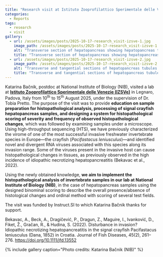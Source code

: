 ```yaml
---
title: "Research visit at Istituto Zooprofilattico Sperimentale delle Venezie (IZSVe) (Padova, Italy)"
categories:
  - Reports
tags:
  - research
  - visit
gallery:
  - url: /assets/images/posts/2025-10-17-research_visit-izsve-1.jpg
    image_path: /assets/images/posts/2025-10-17-research_visit-izsve-1.jpg
    alt: "Transverse section of hepatopancreas showing hepatopancreas tubules with different epithelial cell types R-, F-, and B- cells."
    title: "Transverse section of hepatopancreas showing hepatopancreas tubules with different epithelial cell types R-, F-, and B- cells."
  - url: /assets/images/posts/2025-10-17-research_visit-izsve-2.jpg
    image_path: /assets/images/posts/2025-10-17-research_visit-izsve-2.jpg
    alt: "Transverse and tangential sections of hepatopancreas tubules with melanization and obliteration of tubules, infiltration of hemocytes associated with the tubules and in hemal spaces."
    title: "Transverse and tangential sections of hepatopancreas tubules with melanization and obliteration of tubules, infiltration of hemocytes associated with the tubules and in hemal spaces."
---
```


Katarina Bačnik, postdoc at National Institute of Biology (NIB), visited a lab at [**Istituto Zooprofilattico Sperimentale delle Venezie (IZSVe)**](https://www.izsvenezie.it/) in Legnaro, Padova, Italy from 10<sup>th</sup> to 15<sup>th</sup> August 2025, under the supervision of Dr. Tobia Pretto. The purpose of the visit was to provide **education on sample preparation for histopathological analysis, processing of signal crayfish hepatopancreas samples, and designing a system for histopathological scoring of severity and frequency of observed histopathological changes**, which was followed by examining samples under a microscope. Using high-throughput sequencing (HTS), we have previously characterized the virome of one of the most successful invasive freshwater invertebrate species in Europe—the crayfish (*Pacifastacus leniusculus*)—and identified novel and divergent RNA viruses associated with this species along its invasion range. Some of the viruses present in the invasive host can cause histopathological changes in tissues, as previously observed in the high incidence of idiopathic necrotizing hepatopancreatitis (Bekavac et al., 2022). 

Using the newly obtained knowledge, **we aim to implement the histopathological analysis of invertebrate samples in our lab at National Institute of Biology (NIB)**, in the case of hepatopancreas samples using the designed binominal scoring to describe the overall presence/absence of histological changes and ordinal method with scoring of several test fields.

The visit was funded by Instruct.SI to which Katarina Bačnik thanks for support.

Bekavac, A., Beck, A., Dragičević, P., Dragun, Z., Maguire, I., Ivanković, D., Fiket, Ž., Gračan, R., & Hudina, S. (2022). Disturbance in invasion? Idiopathic necrotizing hepatopancreatitis in the signal crayfish Pacifastacus leniusculus (Dana, 1852) in Croatia. Journal of Fish Diseases, 45(2), 261–276. https://doi.org/10.1111/jfd.13552

{% include gallery caption="Photo credits: Katarina Bačnik (NIB)" %}